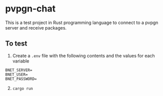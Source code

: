# pvpgn-chat

This is a test project in Rust programming language to connect to a pvpgn server and receive packages.

## To test

1. Create a `.env` file with the following contents and the values for each variable
```agsl
BNET_SERVER=
BNET_USER=
BNET_PASSWORD=
```
2. `cargo run`
